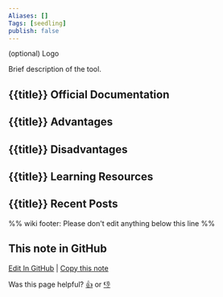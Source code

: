 ```yaml
---
Aliases: []
Tags: [seedling]
publish: false
---
```


(optional) Logo

Brief description of the tool.

## {{title}} Official Documentation

## {{title}} Advantages

## {{title}} Disadvantages

## {{title}} Learning Resources

## {{title}} Recent Posts

%% wiki footer: Please don't edit anything below this line %%

## This note in GitHub

<span class="git-footer">[Edit In GitHub](https://github.dev/data-engineering-community/data-engineering-wiki/blob/main/Tools/Workflow%20Orchestrators/{{title}}.md "git-hub-edit-note") | [Copy this note](https://raw.githubusercontent.com/data-engineering-community/data-engineering-wiki/main/Tools/Workflow%20Orchestrators/{{title}}.md "git-hub-copy-note")</span>

<span class="git-footer">Was this page helpful?
[👍](https://tally.so/r/mOaxjk?rating=Yes&url=https://dataengineering.wiki/Tools/Workflow%20Orchestrators/{{title}}) or [👎](https://tally.so/r/mOaxjk?rating=No&url=https://dataengineering.wiki/Tools/Workflow%20Orchestrators/{{title}})</span>

